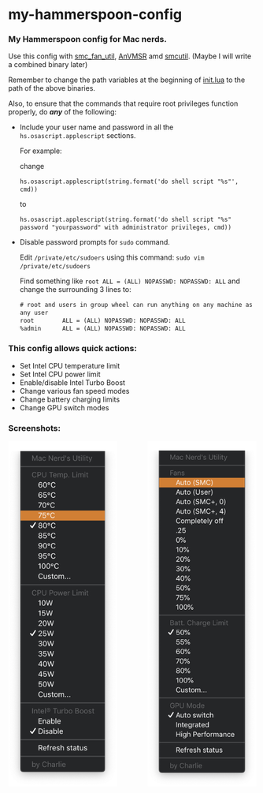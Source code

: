 # my-hammerspoon-config
 ### My Hammerspoon config for Mac nerds.  

Use this config with [smc_fan_util](https://github.com/charlie0129/smc_fan_util), [AnVMSR](https://www.insanelymac.com/forum/topic/341394-anvmsr-11-for-catalina-1015/) amd [smcutil](https://github.com/sicreative/BatteryStatusShow/blob/master/BatteryStatusShow/smcutil/Products/usr/local/bin/smcutil). (Maybe I will write a combined binary later) 

Remember to change the path variables at the beginning of [init.lua](https://github.com/charlie0129/my-hammerspoon-config/blob/master/init.lua) to the path of the above binaries.  

Also, to ensure that the commands that require root privileges function properly, do ***any*** of the following:   
- Include your user name and password in all the `hs.osascript.applescript` sections. 

  For example: 
  
  change 
  
  ```applescript
  hs.osascript.applescript(string.format('do shell script "%s"', cmd))
  ```
  to
  ```applescript
  hs.osascript.applescript(string.format('do shell script "%s" password "yourpassword" with administrator privileges, cmd))
  ```



- Disable password prompts for `sudo` command.

  Edit `/private/etc/sudoers` using this command: `sudo vim /private/etc/sudoers`

  Find something like `root ALL = (ALL) NOPASSWD: NOPASSWD: ALL` and change the surrounding 3 lines to:
  
  ```shell
  # root and users in group wheel can run anything on any machine as any user
  root        ALL = (ALL) NOPASSWD: NOPASSWD: ALL
  %admin      ALL = (ALL) NOPASSWD: NOPASSWD: ALL
  ```
  
  
### This config allows quick actions:  
- Set Intel CPU temperature limit
- Set Intel CPU power limit
- Enable/disable Intel Turbo Boost
- Change various fan speed modes
- Change battery charging limits
- Change GPU switch modes

### Screenshots:
<a herf="https://github.com/charlie0129/my-hammerspoon-config/blob/master/img/cpu.png">
  <img align="left" height=700 src="./img/cpu.png" />
</a>
<a herf="https://github.com/charlie0129/my-hammerspoon-config/blob/master/img/other.png">
  <img align="right" height=700 src="./img/other.png" />
</a>
<!--
![cpu](https://github.com/charlie0129/my-hammerspoon-config/blob/master/img/cpu.png)
![other](https://github.com/charlie0129/my-hammerspoon-config/blob/master/img/other.png)
-->

